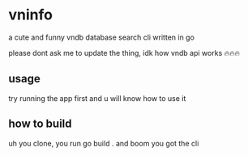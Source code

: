 # vninfo

a cute and funny vndb database search cli written in go

please dont ask me to update the thing, idk how vndb api works 🔥🔥🔥
## usage
try running the app first and u will know how to use it

## how to build
uh you clone, you run go build . and boom you got the cli
